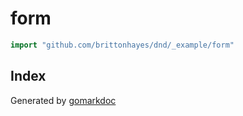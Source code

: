 <!-- Code generated by gomarkdoc. DO NOT EDIT -->

# form

```go
import "github.com/brittonhayes/dnd/_example/form"
```

## Index





Generated by [gomarkdoc](<https://github.com/princjef/gomarkdoc>)
